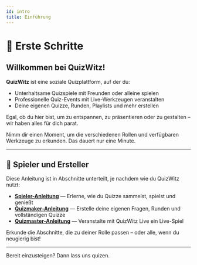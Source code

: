 ```yaml
---
id: intro
title: Einführung
---
```


# 🎉 Erste Schritte

## Willkommen bei QuizWitz!

**QuizWitz** ist eine soziale Quizplattform, auf der du:

- Unterhaltsame Quizspiele mit Freunden oder alleine spielen
- Professionelle Quiz-Events mit Live-Werkzeugen veranstalten
- Deine eigenen Quizze, Runden, Playlists und mehr erstellen

Egal, ob du hier bist, um zu entspannen, zu präsentieren oder zu gestalten – wir haben alles für dich parat.

Nimm dir einen Moment, um die verschiedenen Rollen und verfügbaren Werkzeuge zu erkunden. Das dauert nur eine Minute.

---

## 👥 Spieler und Ersteller

Diese Anleitung ist in Abschnitte unterteilt, je nachdem wie du QuizWitz nutzt:

- [**Spieler-Anleitung**](players/001-playing-quizwitz.md) — Erlerne, wie du Quizze sammelst, spielst und genießt
- [**Quizmaker-Anleitung**](editor/002-for-the-quizmakers.md) — Erstelle deine eigenen Fragen, Runden und vollständigen Quizze
- [**Quizmaster-Anleitung**](quizmaster/001-introduction.md) — Veranstalte mit QuizWitz Live ein Live-Spiel

Erkunde die Abschnitte, die zu deiner Rolle passen – oder alle, wenn du neugierig bist!

---

Bereit einzusteigen? Dann lass uns quizen.
